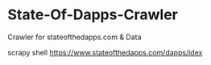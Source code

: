 # State-Of-Dapps-Crawler
Crawler for stateofthedapps.com &amp; Data

scrapy shell https://www.stateofthedapps.com/dapps/idex
